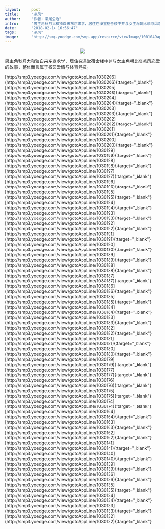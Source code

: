 ```yaml
---
layout:     post
title:      "凉风"
author:     "作者：濑尾公治"
intro:      "男主角秋月大和独自来东京求学，居住在澡堂宿舍楼中并与女主角朝比奈凉风恋爱的故事，整体而言属于校园爱情与体育竞技。"
date:       "2018-02-14 16:56:47"
tags:       "凉风"
image:      "http://smp.yoedge.com/smp-app/resource/viewImage/1001049appline.png"
---
```

<div style="text-align: center">
<p><img src="http://smp.yoedge.com/smp-app/resource/viewImage/1001049appline.png"/></p>
</div>
<p class="post-meta">
<span>男主角秋月大和独自来东京求学，居住在澡堂宿舍楼中并与女主角朝比奈凉风恋爱的故事，整体而言属于校园爱情与体育竞技。</span>
</p>
[http://smp3.yoedge.com/view/gotoAppLine/1030206](http://smp3.yoedge.com/view/gotoAppLine/1030206){:target="_blank"}
[http://smp3.yoedge.com/view/gotoAppLine/1030205](http://smp3.yoedge.com/view/gotoAppLine/1030205){:target="_blank"}
[http://smp3.yoedge.com/view/gotoAppLine/1030204](http://smp3.yoedge.com/view/gotoAppLine/1030204){:target="_blank"}
[http://smp3.yoedge.com/view/gotoAppLine/1030203](http://smp3.yoedge.com/view/gotoAppLine/1030203){:target="_blank"}
[http://smp3.yoedge.com/view/gotoAppLine/1030202](http://smp3.yoedge.com/view/gotoAppLine/1030202){:target="_blank"}
[http://smp3.yoedge.com/view/gotoAppLine/1030201](http://smp3.yoedge.com/view/gotoAppLine/1030201){:target="_blank"}
[http://smp3.yoedge.com/view/gotoAppLine/1030200](http://smp3.yoedge.com/view/gotoAppLine/1030200){:target="_blank"}
[http://smp3.yoedge.com/view/gotoAppLine/1030199](http://smp3.yoedge.com/view/gotoAppLine/1030199){:target="_blank"}
[http://smp3.yoedge.com/view/gotoAppLine/1030198](http://smp3.yoedge.com/view/gotoAppLine/1030198){:target="_blank"}
[http://smp3.yoedge.com/view/gotoAppLine/1030197](http://smp3.yoedge.com/view/gotoAppLine/1030197){:target="_blank"}
[http://smp3.yoedge.com/view/gotoAppLine/1030196](http://smp3.yoedge.com/view/gotoAppLine/1030196){:target="_blank"}
[http://smp3.yoedge.com/view/gotoAppLine/1030195](http://smp3.yoedge.com/view/gotoAppLine/1030195){:target="_blank"}
[http://smp3.yoedge.com/view/gotoAppLine/1030194](http://smp3.yoedge.com/view/gotoAppLine/1030194){:target="_blank"}
[http://smp3.yoedge.com/view/gotoAppLine/1030193](http://smp3.yoedge.com/view/gotoAppLine/1030193){:target="_blank"}
[http://smp3.yoedge.com/view/gotoAppLine/1030192](http://smp3.yoedge.com/view/gotoAppLine/1030192){:target="_blank"}
[http://smp3.yoedge.com/view/gotoAppLine/1030191](http://smp3.yoedge.com/view/gotoAppLine/1030191){:target="_blank"}
[http://smp3.yoedge.com/view/gotoAppLine/1030190](http://smp3.yoedge.com/view/gotoAppLine/1030190){:target="_blank"}
[http://smp3.yoedge.com/view/gotoAppLine/1030189](http://smp3.yoedge.com/view/gotoAppLine/1030189){:target="_blank"}
[http://smp3.yoedge.com/view/gotoAppLine/1030188](http://smp3.yoedge.com/view/gotoAppLine/1030188){:target="_blank"}
[http://smp3.yoedge.com/view/gotoAppLine/1030187](http://smp3.yoedge.com/view/gotoAppLine/1030187){:target="_blank"}
[http://smp3.yoedge.com/view/gotoAppLine/1030186](http://smp3.yoedge.com/view/gotoAppLine/1030186){:target="_blank"}
[http://smp3.yoedge.com/view/gotoAppLine/1030185](http://smp3.yoedge.com/view/gotoAppLine/1030185){:target="_blank"}
[http://smp3.yoedge.com/view/gotoAppLine/1030184](http://smp3.yoedge.com/view/gotoAppLine/1030184){:target="_blank"}
[http://smp3.yoedge.com/view/gotoAppLine/1030183](http://smp3.yoedge.com/view/gotoAppLine/1030183){:target="_blank"}
[http://smp3.yoedge.com/view/gotoAppLine/1030182](http://smp3.yoedge.com/view/gotoAppLine/1030182){:target="_blank"}
[http://smp3.yoedge.com/view/gotoAppLine/1030181](http://smp3.yoedge.com/view/gotoAppLine/1030181){:target="_blank"}
[http://smp3.yoedge.com/view/gotoAppLine/1030180](http://smp3.yoedge.com/view/gotoAppLine/1030180){:target="_blank"}
[http://smp3.yoedge.com/view/gotoAppLine/1030179](http://smp3.yoedge.com/view/gotoAppLine/1030179){:target="_blank"}
[http://smp3.yoedge.com/view/gotoAppLine/1030177](http://smp3.yoedge.com/view/gotoAppLine/1030177){:target="_blank"}
[http://smp3.yoedge.com/view/gotoAppLine/1030176](http://smp3.yoedge.com/view/gotoAppLine/1030176){:target="_blank"}
[http://smp3.yoedge.com/view/gotoAppLine/1030175](http://smp3.yoedge.com/view/gotoAppLine/1030175){:target="_blank"}
[http://smp3.yoedge.com/view/gotoAppLine/1030174](http://smp3.yoedge.com/view/gotoAppLine/1030174){:target="_blank"}
[http://smp3.yoedge.com/view/gotoAppLine/1030164](http://smp3.yoedge.com/view/gotoAppLine/1030164){:target="_blank"}
[http://smp3.yoedge.com/view/gotoAppLine/1030163](http://smp3.yoedge.com/view/gotoAppLine/1030163){:target="_blank"}
[http://smp3.yoedge.com/view/gotoAppLine/1030162](http://smp3.yoedge.com/view/gotoAppLine/1030162){:target="_blank"}
[http://smp3.yoedge.com/view/gotoAppLine/1030141](http://smp3.yoedge.com/view/gotoAppLine/1030141){:target="_blank"}
[http://smp3.yoedge.com/view/gotoAppLine/1030140](http://smp3.yoedge.com/view/gotoAppLine/1030140){:target="_blank"}
[http://smp3.yoedge.com/view/gotoAppLine/1030139](http://smp3.yoedge.com/view/gotoAppLine/1030139){:target="_blank"}
[http://smp3.yoedge.com/view/gotoAppLine/1030136](http://smp3.yoedge.com/view/gotoAppLine/1030136){:target="_blank"}
[http://smp3.yoedge.com/view/gotoAppLine/1030135](http://smp3.yoedge.com/view/gotoAppLine/1030135){:target="_blank"}
[http://smp3.yoedge.com/view/gotoAppLine/1030134](http://smp3.yoedge.com/view/gotoAppLine/1030134){:target="_blank"}
[http://smp3.yoedge.com/view/gotoAppLine/1030133](http://smp3.yoedge.com/view/gotoAppLine/1030133){:target="_blank"}
[http://smp3.yoedge.com/view/gotoAppLine/1030132](http://smp3.yoedge.com/view/gotoAppLine/1030132){:target="_blank"}


